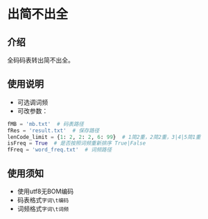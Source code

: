 # 出简不出全

## 介绍
全码码表转出简不出全。  

## 使用说明
- 可选调词频
- 可改参数：
```python
fMB = 'mb.txt'  # 码表路径
fRes = 'result.txt'  # 保存路径
lenCode_limit = {1: 2, 2: 2, 6: 99}  # 1简2重，2简2重，3|4|5简1重
isFreq = True  # 是否按照词频重新排序 True|False
fFreq = 'word_freq.txt'  # 词频路径
```

## 使用须知
- 使用utf8无BOM编码
- 码表格式`字词\t编码`
- 词频格式`字词\t词频`

